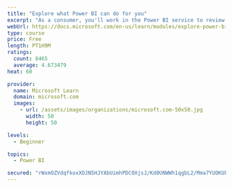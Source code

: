 ```yaml
---
title: "Explore what Power BI can do for you"
excerpt: "As a consumer, you'll work in the Power BI service to review and interact with content that has been shared with you. This module provides the foundational information that you need to work effectively in the Power BI service."
webUrl: https://docs.microsoft.com/en-us/learn/modules/explore-power-bi-service/
type: course
price: Free
length: PT1H9M
ratings:
  count: 8465
  average: 4.673479
heat: 60

provider:
  name: Microsoft Learn
  domain: microsoft.com
  images:
    - url: /assets/images/organizations/microsoft.com-50x50.jpg
      width: 50
      height: 50

levels:
  - Beginner

topics:
  - Power BI

secured: "rWxmOZVdqfkoxXOJN5HJYAbUimhPDC0XjsJ/Kd0UNWWh1qgbL2/Mma7YUOKUFQNoZ4yk0QFohqT+PVFanr+ueCC8Ipq0EyQGmu878Q+2B42vY45Urj+KxjnSO17cKacx5aFoZvrU4ROoVcyy8DBxaRHbZ/tfv4HVXuAjCwfxkas8+bJFc+dENbkJ7TSmxx8K/GI9SDxyYlTtCFK+rXUROoWPYEYgNAkOzU/RTDCKpkMZAK8EdnqQeq6tGUG1gXX7o7EqURr5GekFISb4ajLYUoLk1HLO1O3ojuI5//41f6yvnGnPQmbF7VsMmpvd9+927ZvwxqfEG4kSzusijrEKjTqE3R6NG+IGXOoighqcHvXLnL4IpPxJYrVWlZ8LfdSemlWBExdT/lgOr7n3FcnQ7N46INDj0TEUozDMflisZ74=;+vPLMMwwOseSXYgIo15eCA=="
---
```


